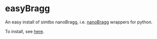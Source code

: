 # easyBragg
An easy install of simtbx nanoBragg, i.e. [nanoBragg](https://bl831.als.lbl.gov/~jamesh/nanoBragg/) wrappers for python.

To install, see [here](https://smb.slac.stanford.edu/~dermen/easybragg/).
